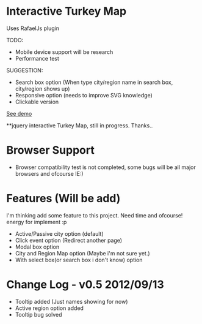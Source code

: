 # Interactive Turkey Map

Uses RafaelJs plugin 

TODO:
- Mobile device support will be research
- Performance test

SUGGESTION:
- Search box option (When type city/region name in search box, city/region shows up)
- Responsive option (needs to improve SVG knowledge)
- Clickable version


[See demo](http://selengora.com/test/harita)

**jquery interactive Turkey Map, still in progress. Thanks..

# Browser Support
- Browser compatibility test is not completed, some bugs will be all major browsers and ofcourse IE:)

# Features (Will be add)
I'm thinking add some feature to this project. Need time and ofcourse! energy for implement :p
- Active/Passive city option (default)
- Click event option (Redirect another page)
- Modal box option
- City and Region Map option (Maybe i'm not sure yet.)
- With select box(or search box i don't know) option

# Change Log - v0.5 2012/09/13

- Tooltip added (Just names showing for now)
- Active region option added
- Tooltip bug solved